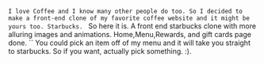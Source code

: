 ``I love Coffee and I know many other people do too. So I decided to make a front-end clone of my favorite coffee website and it might be yours too. Starbucks.
`` So here it is. A front end starbucks clone with more alluring images and animations. Home,Menu,Rewards, and gift cards page done.
`` You could pick an item off of my menu and it will take you straight to starbucks. So if you want, actually pick something. :).
